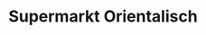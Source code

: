 ---
title: "Supermarkt Orientalisch"
url: /rottenburg-am-neckar/supermarkt-orientalisch/
shop: Lebensmittel
---